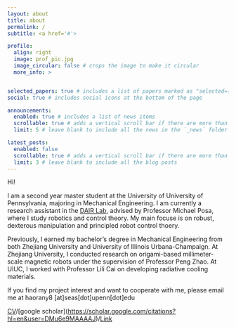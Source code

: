 ```yaml
---
layout: about
title: about
permalink: /
subtitle: <a href='#'>

profile:
  align: right
  image: prof_pic.jpg
  image_circular: false # crops the image to make it circular
  more_info: >


selected_papers: true # includes a list of papers marked as "selected={true}"
social: true # includes social icons at the bottom of the page

announcements:
  enabled: true # includes a list of news items
  scrollable: true # adds a vertical scroll bar if there are more than 3 news items
  limit: 5 # leave blank to include all the news in the `_news` folder

latest_posts:
  enabled: false
  scrollable: true # adds a vertical scroll bar if there are more than 3 new posts items
  limit: 3 # leave blank to include all the blog posts
---
```

Hi!

I am a second year master student at the University of University of Pennsylvania, majoring in Mechanical Engineering. I am currently a research assistant in the [DAIR Lab](https://dair.seas.upenn.edu/), advised by Professor Michael Posa, where I study robotics and control theory. My main focuse is on robust, dexterous manipulation and  principled robot control thoery.

Previously, I earned my bachelor’s degree in Mechanical Engineering from both Zhejiang University and University of Illinois Urbana-Champaign. At Zhejiang University, I conducted research on origami-based millimeter-scale magnetic robots under the supervision of Professor Peng Zhao. At UIUC, I worked with Professor Lili Cai on developing radiative cooling materials.

If you find my project interest and want to cooperate with me, please email me at haorany8 [at]seas[dot]upenn[dot]edu

[CV]([https://drive.google.com/drive/home?dmr=1&ec=wgc-drive-hero-goto](https://drive.google.com/file/d/11HymzBxmmg15X79L4O5cj4BvyUSqMq6k/view?usp=sharing))/[google scholar](https://scholar.google.com/citations?hl=en&user=DMu6e9MAAAAJ)/[Link](https://www.linkedin.com/in/haoran-yang-2399552b5/)
